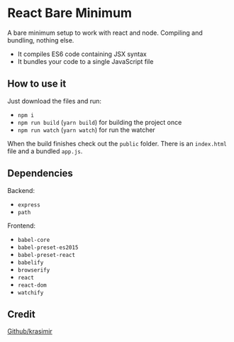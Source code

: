 # React Bare Minimum

A bare minimum setup to work with react and node. Compiling and bundling, nothing else.

* It compiles ES6 code containing JSX syntax
* It bundles your code to a single JavaScript file

## How to use it

Just download the files and run:

* `npm i`
* `npm run build` (`yarn build`) for building the project once
* `npm run watch` (`yarn watch`) for run the watcher

When the build finishes check out the `public` folder. There is an `index.html` file and a bundled `app.js`.

## Dependencies

Backend:
* `express`
* `path`

Frontend:
* `babel-core`
* `babel-preset-es2015`
* `babel-preset-react`
* `babelify`
* `browserify`
* `react`
* `react-dom`
* `watchify`

## Credit

[Github/krasimir](https://github.com/krasimir/react-bare-minimum/blob/master/package.json)